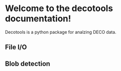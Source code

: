 # Welcome to the decotools documentation!

Decotools is a python package for analzing DECO data.

## File I/O


## Blob detection
